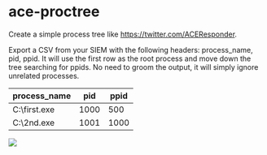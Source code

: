# ace-proctree

Create a simple process tree like https://twitter.com/ACEResponder.

Export a CSV from your SIEM with the following headers: process_name, pid, ppid.
It will use the first row as the root process and move down the tree searching for ppids.
No need to groom the output, it will simply ignore unrelated processes.

| process_name |      pid     |     ppid      |
|--------------|--------------|---------------|
| C:\\first.exe |     1000     |     500       |
| C:\\2nd.exe   |     1001     |     1000      |

![](https://assets.aceresponder.com/meta/ace-proctree.png)
